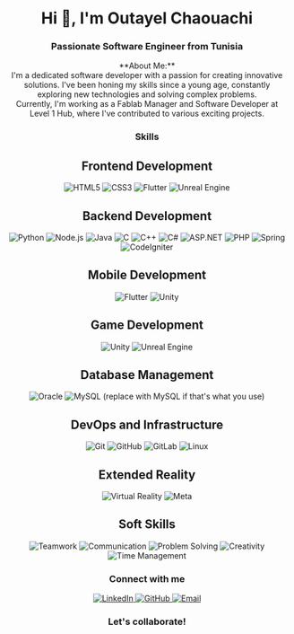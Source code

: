<h1 align="center">Hi 👋, I'm Outayel Chaouachi</h1>
<h3 align="center">Passionate Software Engineer from Tunisia</h3>

<p align="center">
  **About Me:**
  <br>
  I'm a dedicated software developer with a passion for creating innovative solutions. I've been honing my skills since a young age, constantly exploring new technologies and solving complex problems. 
  <br>
  Currently, I'm working as a Fablab Manager and Software Developer at Level 1 Hub, where I've contributed to various exciting projects. 
</p>

<h3 align="center">Skills</h3>

<div align="center">
  <h2>Frontend Development</h2>
  <img src="https://img.shields.io/badge/html5-orange" alt="HTML5">
  <img src="https://img.shields.io/badge/css3-orange" alt="CSS3">
  <img src="https://img.shields.io/badge/flutter-blue" alt="Flutter">
  <img src="https://img.shields.io/badge/unreal_engine-orange" alt="Unreal Engine">
</div>

<div align="center">
  <h2>Backend Development</h2>
  <img src="https://img.shields.io/badge/python-yellow" alt="Python">
  <img src="https://img.shields.io/badge/nodejs-green" alt="Node.js">
  <img src="https://img.shields.io/badge/java-orange" alt="Java">
  <img src="https://img.shields.io/badge/c-blue" alt="C">
  <img src="https://img.shields.io/badge/c%2B%2B-blue" alt="C++">
  <img src="https://img.shields.io/badge/c%23-blue" alt="C#">
  <img src="https://img.shields.io/badge/.net-blue" alt="ASP.NET">
  <img src="https://img.shields.io/badge/php-purple" alt="PHP">
  <img src="https://img.shields.io/badge/spring-red" alt="Spring">
  <img src="https://img.shields.io/badge/codeigniter-orange" alt="CodeIgniter">
</div>

<div align="center">
  <h2>Mobile Development</h2>
  <img src="https://img.shields.io/badge/flutter-blue" alt="Flutter">
  <img src="https://img.shields.io/badge/unity-black" alt="Unity">
</div>

<div align="center">
  <h2>Game Development</h2>
  <img src="https://img.shields.io/badge/unity-black" alt="Unity">
  <img src="https://img.shields.io/badge/unreal_engine-orange" alt="Unreal Engine">
</div>

<div align="center">
  <h2>Database Management</h2>
  <img src="https://img.shields.io/badge/oracle-red" alt="Oracle">
  <img src="https://img.shields.io/badge/mysql-blue" alt="MySQL"> (replace with MySQL if that's what you use)
</div>

<div align="center">
  <h2>DevOps and Infrastructure</h2>
  <img src="https://img.shields.io/badge/git-blue" alt="Git">
  <img src="https://img.shields.io/badge/github-black" alt="GitHub">
  <img src="https://img.shields.io/badge/gitlab-red" alt="GitLab">
  <img src="https://img.shields.io/badge/linux-black" alt="Linux">
</div>

<div align="center">
  <h2>Extended Reality</h2>
  <img src="https://img.shields.io/badge/virtual_reality-magenta" alt="Virtual Reality">
  <img src="https://img.shields.io/badge/meta-blue" alt="Meta">
</div>

<div align="center">
  <h2>Soft Skills</h2>
  <img src="https://img.shields.io/badge/teamwork-green" alt="Teamwork">
  <img src="https://img.shields.io/badge/communication-blue" alt="Communication">
  <img src="https://img.shields.io/badge/problem%20solving-yellow" alt="Problem Solving">
  <img src="https://img.shields.io/badge/creativity-orange" alt="Creativity">
  <img src="https://img.shields.io/badge/time%20management-purple" alt="Time Management">
</div>

<h3 align="center">Connect with me</h3>

<div align="center">
  <a href="https://www.linkedin.com/in/outayelchaoauchi/" target="_blank">
    <img src="https://img.shields.io/badge/linkedin-blue" alt="LinkedIn">
  </a>
  <a href="https://github.com/outayelchaouachi" target="_blank">
    <img src="https://img.shields.io/badge/github-black" alt="GitHub">
  </a>
  <a href="mailto:outayel.chaouachi@gmail.com" target="_blank">
    <img src="https://img.shields.io/badge/email-green" alt="Email">
  </a>
</div>


<h3 align="center">Let's collaborate!</h3>
